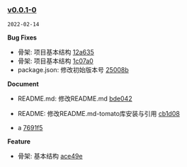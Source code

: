 ### [v0.0.1-0](https://e.coding.net/compare/...v0.0.1-0)

`2022-02-14`

**Bug Fixes**

- 骨架: 项目基本结构 [12a635](https://e.coding.net/commits/12a635658d7997e391ddd86036551e790efce9ba)
- 骨架: 项目基本结构 [1c07a0](https://e.coding.net/commits/1c07a0e6a416d00c7ec1afad089ccde895607a29)
- package.json: 修改初始版本号 [25008b](https://e.coding.net/commits/25008b14bb6a129dbb43d153b87257f9020e50a7)

**Document**

- README.md: 修改README.md [bde042](https://e.coding.net/commits/bde0422130829dc7ae3d6b9c953485b9144d32db)
- README: 修改README.md-tomato库安装与引用 [cb1d08](https://e.coding.net/commits/cb1d0835ce2e067fa36adf54c8eb0e184e259297)

- a [7691f5](https://e.coding.net/commits/7691f5362b72dc8925e31d301ad306f29d345025)

**Feature**

- 骨架: 基本结构 [ace49e](https://e.coding.net/commits/ace49ec81f2041d606e49c2eec99fceee928ca0a)
